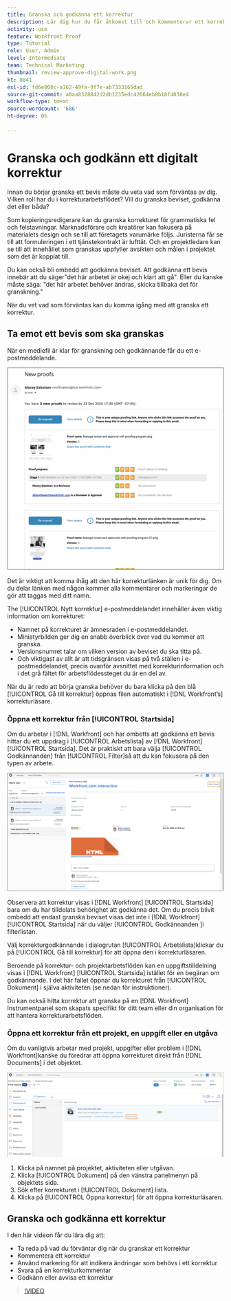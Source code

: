 ```yaml
---
title: Granska och godkänna ett korrektur
description: Lär dig hur du får åtkomst till och kommenterar ett korrektur, använder markeringar för att ange nödvändiga ändringar, svarar på korrekturkommentarer och fattar beslut om ett korrektur i [!DNL Workfront].
activity: use
feature: Workfront Proof
type: Tutorial
role: User, Admin
level: Intermediate
team: Technical Marketing
thumbnail: review-approve-digital-work.png
kt: 8841
exl-id: fd6e008c-a162-49fa-9f7e-ab7333165dad
source-git-commit: a0aa8328842d2db1235edc42664eb0b18f4038e4
workflow-type: tm+mt
source-wordcount: '686'
ht-degree: 0%

---
```


# Granska och godkänn ett digitalt korrektur

Innan du börjar granska ett bevis måste du veta vad som förväntas av dig. Vilken roll har du i korrekturarbetsflödet? Vill du granska beviset, godkänna det eller båda?

Som kopieringsredigerare kan du granska korrekturet för grammatiska fel och felstavningar. Marknadsförare och kreatörer kan fokusera på materialets design och se till att företagets varumärke följs. Juristerna får se till att formuleringen i ett tjänstekontrakt är lufttät. Och en projektledare kan se till att innehållet som granskas uppfyller avsikten och målen i projektet som det är kopplat till.

Du kan också bli ombedd att godkänna beviset. Att godkänna ett bevis innebär att du säger&quot;det här arbetet är okej och klart att gå&quot;. Eller du kanske måste säga: &quot;det här arbetet behöver ändras, skicka tillbaka det för granskning.&quot;

När du vet vad som förväntas kan du komma igång med att granska ett korrektur.

## Ta emot ett bevis som ska granskas

När en mediefil är klar för granskning och godkännande får du ett e-postmeddelande.

![En bild av ett nytt korrekturmeddelande som begär granskning och godkännande av två korrektur i [!DNL  Workfront].](assets/new-proof-emails.png)

Det är viktigt att komma ihåg att den här korrekturlänken är unik för dig. Om du delar länken med någon kommer alla kommentarer och markeringar de gör att taggas med ditt namn.

The [!UICONTROL Nytt korrektur] e-postmeddelandet innehåller även viktig information om korrekturet:

* Namnet på korrekturet är ämnesraden i e-postmeddelandet.
* Miniatyrbilden ger dig en snabb överblick över vad du kommer att granska.
* Versionsnumret talar om vilken version av beviset du ska titta på.
* Och viktigast av allt är att tidsgränsen visas på två ställen i e-postmeddelandet, precis ovanför avsnittet med korrekturinformation och i det grå fältet för arbetsflödessteget du är en del av.

När du är redo att börja granska behöver du bara klicka på den blå [!UICONTROL Gå till korrektur] öppnas filen automatiskt i [!DNL Workfront’s] korrekturläsare.

### Öppna ett korrektur från [!UICONTROL Startsida]

Om du arbetar i [!DNL Workfront] och har ombetts att godkänna ett bevis hittar du ett uppdrag i [!UICONTROL Arbetslista] av [!DNL Workfront] [!UICONTROL Startsida]. Det är praktiskt att bara välja [!UICONTROL Godkännanden] från [!UICONTROL Filter]så att du kan fokusera på den typen av arbete.

![En bild av [!DNL Workfront] [!UICONTROL Startsida] med [!UICONTROL Godkännanden] filtret är aktiverat och ett korrektur har valts i listan.](assets/open-proof-from-home.png)

Observera att korrektur visas i [!DNL Workfront] [!UICONTROL Startsida] bara om du har tilldelats behörighet att godkänna det. Om du precis blivit ombedd att endast granska beviset visas det inte i [!DNL Workfront] [!UICONTROL Startsida] när du väljer [!UICONTROL Godkännanden ]i filterlistan.

Välj korrekturgodkännande i dialogrutan [!UICONTROL Arbetslista]klickar du på [!UICONTROL Gå till korrektur] för att öppna den i korrekturläsaren.

Beroende på korrektur- och projektarbetsflöden kan en uppgiftstilldelning visas i [!DNL Workfront] [!UICONTROL Startsida] istället för en begäran om godkännande. I det här fallet öppnar du korrekturet från [!UICONTROL Dokument] i själva aktiviteten (se nedan för instruktioner).

Du kan också hitta korrektur att granska på en [!DNL Workfront] Instrumentpanel som skapats specifikt för ditt team eller din organisation för att hantera korrekturarbetsflöden.

### Öppna ett korrektur från ett projekt, en uppgift eller en utgåva

Om du vanligtvis arbetar med projekt, uppgifter eller problem i [!DNL Workfront]kanske du föredrar att öppna korrekturet direkt från [!DNL Documents] i det objektet.

![En bild av [!UICONTROL Dokument] avsnitt i [!DNL  Workfront] med [!UICONTROL Öppna korrektur ]länk markerad.](assets/open-proof-from-documents.png)

1. Klicka på namnet på projektet, aktiviteten eller utgåvan.
2. Klicka [!UICONTROL Dokument] på den vänstra panelmenyn på objektets sida.
3. Sök efter korrekturet i [!UICONTROL Dokument] lista.
4. Klicka på [!UICONTROL Öppna korrektur] för att öppna korrekturläsaren.

## Granska och godkänna ett korrektur

I den här videon får du lära dig att:

* Ta reda på vad du förväntar dig när du granskar ett korrektur
* Kommentera ett korrektur
* Använd markering för att indikera ändringar som behövs i ett korrektur
* Svara på en korrekturkommentar
* Godkänn eller avvisa ett korrektur

>[!VIDEO](https://video.tv.adobe.com/v/335141/?quality=12)

<!--
#### Learn more
* Create and manage proof comments
* Make decisions on a proof
* Review a static proof
* Tag users to share a proof
* Notifications for proof comments and decisions
-->

<!--
#### Guides
* Reviewing proofs in [!DNL Workfront]
* -->
